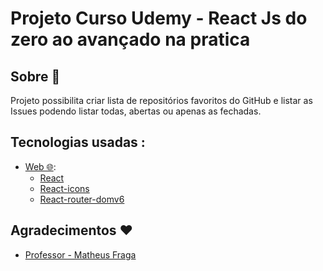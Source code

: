 # Projeto Curso Udemy - React Js do zero ao avançado na pratica


## Sobre :pencil:

Projeto possibilita criar lista de repositórios favoritos do GitHub e listar as Issues podendo
listar todas, abertas ou apenas as fechadas.

## Tecnologias usadas :

- [Web 🌐](./web):
  - [React](https://pt-br.reactjs.org/)
  - [React-icons](https://react-icons.github.io/react-icons/) 
  - [React-router-domv6](https://reactrouter.com/docs/en/v6/getting-started/overview)


## Agradecimentos :heart:

- [Professor - Matheus Fraga](https://www.udemy.com/user/matheus-fraga-2/)
